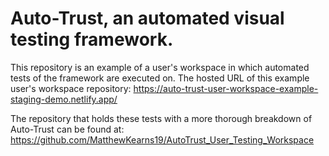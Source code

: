 # Auto-Trust, an automated visual testing framework.
This repository is an example of a user's workspace in which automated tests of the framework are executed on. The
hosted URL of this example user's workspace repository: https://auto-trust-user-workspace-example-staging-demo.netlify.app/

The repository that holds these tests with a more thorough breakdown of Auto-Trust can be found at:
https://github.com/MatthewKearns19/AutoTrust_User_Testing_Workspace
